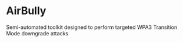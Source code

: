 # AirBully
Semi-automated toolkit designed to perform targeted WPA3 Transition Mode downgrade attacks
